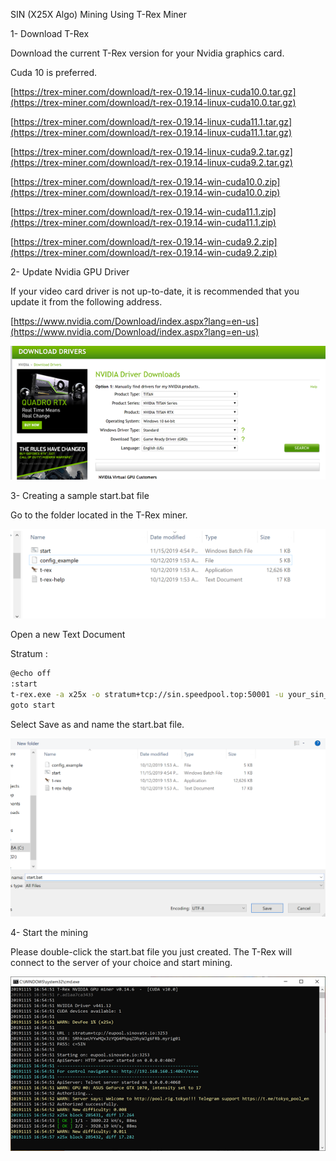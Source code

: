 SIN (X25X Algo) Mining Using T-Rex Miner

1-  Download T-Rex

Download the current T-Rex version for your Nvidia graphics card.

Cuda 10 is preferred.

[https://trex-miner.com/download/t-rex-0.19.14-linux-cuda10.0.tar.gz](https://trex-miner.com/download/t-rex-0.19.14-linux-cuda10.0.tar.gz)

[https://trex-miner.com/download/t-rex-0.19.14-linux-cuda11.1.tar.gz](https://trex-miner.com/download/t-rex-0.19.14-linux-cuda11.1.tar.gz)

[https://trex-miner.com/download/t-rex-0.19.14-linux-cuda9.2.tar.gz](https://trex-miner.com/download/t-rex-0.19.14-linux-cuda9.2.tar.gz)

[https://trex-miner.com/download/t-rex-0.19.14-win-cuda10.0.zip](https://trex-miner.com/download/t-rex-0.19.14-win-cuda10.0.zip)

[https://trex-miner.com/download/t-rex-0.19.14-win-cuda11.1.zip](https://trex-miner.com/download/t-rex-0.19.14-win-cuda11.1.zip)

[https://trex-miner.com/download/t-rex-0.19.14-win-cuda9.2.zip](https://trex-miner.com/download/t-rex-0.19.14-win-cuda9.2.zip)



2-  Update Nvidia GPU Driver

If your video card driver is not up-to-date, it is recommended that you update it from the following address.

[https://www.nvidia.com/Download/index.aspx?lang=en-us](https://www.nvidia.com/Download/index.aspx?lang=en-us)

![](assets/img/x25x_pow_gpu_mining/2.png)

  

3-  Creating a sample start.bat file

Go to the folder located in the T-Rex miner.

![](assets/img/x25x_pow_gpu_mining/3.png)

  
  

Open a new Text Document


Stratum :

```bash
@echo off
:start
t-rex.exe -a x25x -o stratum+tcp://sin.speedpool.top:50001 -u your_sin_address.your_worker_name -p c=SIN
goto start
```


Select Save as and name the start.bat file.

![](assets/img/x25x_pow_gpu_mining/5.png)

4-  Start the mining

Please double-click the start.bat file you just created. The T-Rex will connect to the server of your choice and start mining.

 

![](assets/img/x25x_pow_gpu_mining/6.png)

